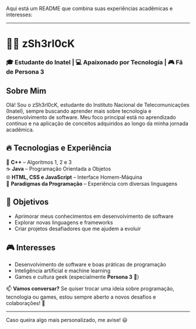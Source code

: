 Aqui está um README que combina suas experiências acadêmicas e interesses:

---

# 🕵️‍♂️ zSh3rl0cK  

### 🎓 Estudante do Inatel | 💻 Apaixonado por Tecnologia | 🎮 Fã de Persona 3  

## Sobre Mim  
Olá! Sou o zSh3rl0cK, estudante do Instituto Nacional de Telecomunicações (Inatel), sempre buscando aprender mais sobre tecnologia e desenvolvimento de software. Meu foco principal está no aprendizado contínuo e na aplicação de conceitos adquiridos ao longo da minha jornada acadêmica.

## 🔥 Tecnologias e Experiência  
🎯 **C++** – Algoritmos 1, 2 e 3  
☕ **Java** – Programação Orientada a Objetos  
🌐 **HTML, CSS e JavaScript** – Interface Homem-Máquina  
🧠 **Paradigmas da Programação** – Experiência com diversas linguagens  

## 🚀 Objetivos  
- Aprimorar meus conhecimentos em desenvolvimento de software  
- Explorar novas linguagens e frameworks  
- Criar projetos desafiadores que me ajudem a evoluir  

## 🎮 Interesses  
- Desenvolvimento de software e boas práticas de programação  
- Inteligência artificial e machine learning  
- Games e cultura geek (especialmente **Persona 3** 💙)  

📫 **Vamos conversar?** Se quiser trocar uma ideia sobre programação, tecnologia ou games, estou sempre aberto a novos desafios e colaborações! 🚀  

---

Caso queira algo mais personalizado, me avise! 😃
